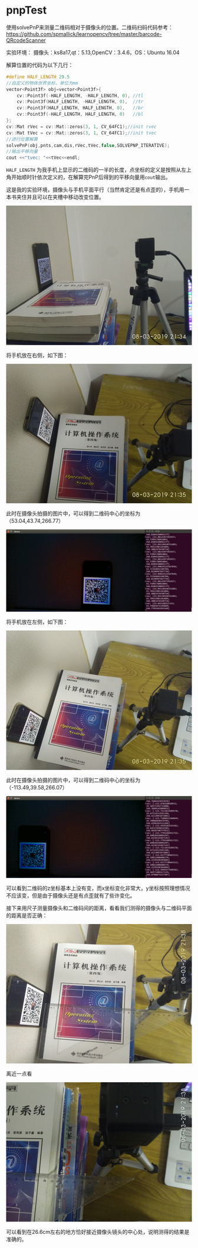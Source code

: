 # pnpTest
使用solvePnP来测量二维码相对于摄像头的位置。二维码扫码代码参考：https://github.com/spmallick/learnopencv/tree/master/barcode-QRcodeScanner

实验环境：
摄像头：ks8a17,qt：5.13,OpenCV：3.4.6，OS：Ubuntu 16.04

解算位置的代码为以下几行：
```c
#define HALF_LENGTH 29.5
//自定义的物体世界坐标，单位为mm
vector<Point3f> obj=vector<Point3f>{
    cv::Point3f(-HALF_LENGTH, -HALF_LENGTH, 0),	//tl
    cv::Point3f(HALF_LENGTH, -HALF_LENGTH, 0),	//tr
    cv::Point3f(HALF_LENGTH, HALF_LENGTH, 0),	//br
    cv::Point3f(-HALF_LENGTH, HALF_LENGTH, 0)	//bl
};
cv::Mat rVec = cv::Mat::zeros(3, 1, CV_64FC1);//init rvec
cv::Mat tVec = cv::Mat::zeros(3, 1, CV_64FC1);//init tvec
//进行位置解算
solvePnP(obj,pnts,cam,dis,rVec,tVec,false,SOLVEPNP_ITERATIVE);
//输出平移向量
cout <<"tvec: "<<tVec<<endl;
```

`HALF_LENGTH` 为我手机上显示的二维码的一半的长度，点坐标的定义是按照从左上角开始顺时针依次定义的，在解算完PnP后得到的平移向量用`cout`输出。

这是我的实验环境，摄像头与手机平面平行（当然肯定还是有点歪的），手机用一本书夹住并且可以在夹槽中移动改变位置。

![img01](./Img/img01.jpg)

将手机放在右侧，如下图：

![img03](./Img/img03.jpg)

此时在摄像头拍摄的图片中，可以得到二维码中心的坐标为（53.04,43.74,266.77）

![img08](./Img/img08.jpg)

将手机放在左侧，如下图：

![img04](./Img/img04.jpg)

此时在摄像头拍摄的图片中，可以得到二维码中心的坐标为（-113.49,39.58,266.07）

![img07](./Img/img07.png)

可以看到二维码的z坐标基本上没有变，而x坐标变化非常大，y坐标按照理想情况不应该变，但是由于摄像头还是有点歪就有了些许变化。

接下来用尺子测量摄像头和二维码间的距离，看看我们测得的摄像头与二维码平面的距离是否正确：

![img05](./Img/img05.jpg)

离近一点看

![img06](./Img/img06.jpg)

可以看到在26.6cm左右的地方恰好接近摄像头镜头的中心处，说明测得的结果是准确的。

